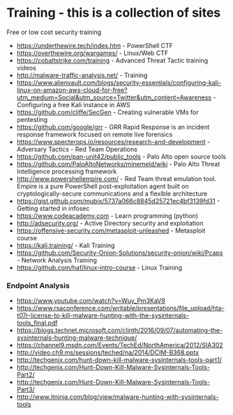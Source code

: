 # Training - this is a collection of sites
Free or low cost security training  
* https://underthewire.tech/index.htm - PowerShell CTF  
* https://overthewire.org/wargames/ - Linux/Web CTF  
* https://cobaltstrike.com/training - Advanced Threat Tactic training videos  
* http://malware-traffic-analysis.net/ - Training  
* https://www.alienvault.com/blogs/security-essentials/configuring-kali-linux-on-amazon-aws-cloud-for-free?utm_medium=Social&utm_source=Twitter&utm_content=Awareness - Configuring a free Kali instance in AWS  
* https://github.com/cliffe/SecGen - Creating vulnerable VMs for pentesting  
* https://github.com/google/grr - GRR Rapid Response is an incident response framework focused on remote live forensics  
* https://www.specterops.io/resources/research-and-development - Adversary Tactics - Red Team Operations  
* https://github.com/pan-unit42/public_tools - Palo Alto open source tools  
* https://github.com/PaloAltoNetworks/minemeld/wiki - Palo Alto Threat Intelligence processing framework  
* http://www.powershellempire.com/ - Red Team threat emulation tool.  Empire is a pure PowerShell post-exploitation agent built on cryptologically-secure communications and a flexible architecture  
* https://gist.github.com/mubix/5737a066c8845d25721ec4bf3139fd31 - Getting started in infosec  
* https://www.codeacademy.com - Learn programming (python)  
* http://adsecurity.org/ - Active Directory security and exploitation  
* https://offensive-security.com/metasploit-unleashed - Metasploit course  
* https://kali.training/ - Kali Training  
* https://github.com/Security-Onion-Solutions/security-onion/wiki/Pcaps - Network Analysis Training  
* https://github.com/haf/linux-intro-course - Linux Training  

### Endpoint Analysis  
* https://www.youtube.com/watch?v=Wuy_Pm3KaV8  
* https://www.rsaconference.com/writable/presentations/file_upload/hta-t07r-license-to-kill-malware-hunting-with-the-sysinternals-tools_final.pdf  
* https://blogs.technet.microsoft.com/clinth/2016/09/07/automating-the-sysinternals-hunting-malware-technique/  
* https://channel9.msdn.com/Events/TechEd/NorthAmerica/2012/SIA302  
* http://video.ch9.ms/sessions/teched/na/2014/DCIM-B368.pptx  
* http://techgenix.com/hunt-down-kill-malware-sysinternals-tools-part1/  
* http://techgenix.com/Hunt-Down-Kill-Malware-Sysinternals-Tools-Part2/  
* http://techgenix.com/Hunt-Down-Kill-Malware-Sysinternals-Tools-Part3/  
* http://www.itninja.com/blog/view/malware-hunting-with-sysinternals-tools  
